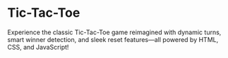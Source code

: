 # Tic-Tac-Toe
Experience the classic Tic-Tac-Toe game reimagined with dynamic turns, smart winner detection, and sleek reset features—all powered by HTML, CSS, and JavaScript! 
